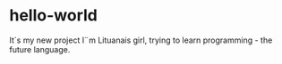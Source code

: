 # hello-world
It´s my new project
I¨m Lituanais girl, trying to learn programming - the future language.
